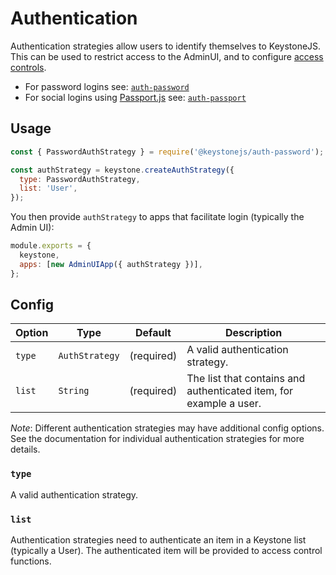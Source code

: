 <!--[meta]
section: api
title: Authentication
order: 4
[meta]-->

# Authentication

Authentication strategies allow users to identify themselves to KeystoneJS. This can be used to restrict access to the AdminUI, and to configure [access controls](/guides/access-control/).

- For password logins see: [`auth-password`](/keystonejs/auth-password/)
- For social logins using [Passport.js](http://www.passportjs.org/) see: [`auth-passport`](/keystonejs/auth-passport/)

## Usage

```javascript
const { PasswordAuthStrategy } = require('@keystonejs/auth-password');

const authStrategy = keystone.createAuthStrategy({
  type: PasswordAuthStrategy,
  list: 'User',
});
```

You then provide `authStrategy` to apps that facilitate login (typically the Admin UI):

```javascript
module.exports = {
  keystone,
  apps: [new AdminUIApp({ authStrategy })],
};
```

## Config

| Option | Type           | Default    | Description                                                        |
| ------ | -------------- | ---------- | ------------------------------------------------------------------ |
| `type` | `AuthStrategy` | (required) | A valid authentication strategy.                                   |
| `list` | `String`       | (required) | The list that contains and authenticated item, for example a user. |

_Note_: Different authentication strategies may have additional config options. See the documentation for individual authentication strategies for more details.

### `type`

A valid authentication strategy.

### `list`

Authentication strategies need to authenticate an item in a Keystone list (typically a User). The authenticated item will be provided to access control functions.
